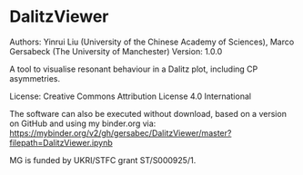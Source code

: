 # DalitzViewer
Authors: Yinrui Liu (University of the Chinese Academy of Sciences), Marco Gersabeck (The University of Manchester)
Version: 1.0.0

A tool to visualise resonant behaviour in a Dalitz plot, including CP asymmetries.

License: Creative Commons Attribution License 4.0 International

The software can also be executed without download, based on a version on GitHub and using my binder.org via:
https://mybinder.org/v2/gh/gersabec/DalitzViewer/master?filepath=DalitzViewer.ipynb

MG is funded by UKRI/STFC grant ST/S000925/1.
